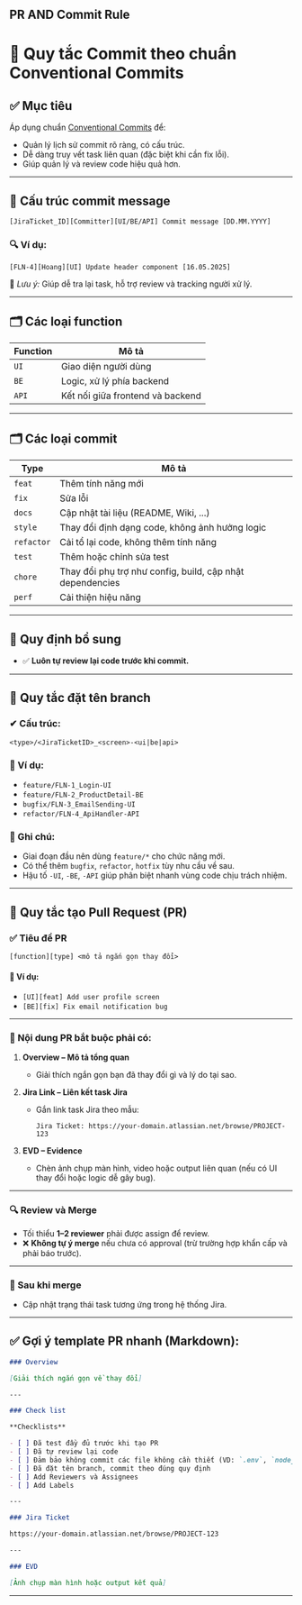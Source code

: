 ## PR AND Commit Rule

# 📘 Quy tắc Commit theo chuẩn Conventional Commits

## ✅ Mục tiêu

Áp dụng chuẩn [Conventional Commits](https://www.conventionalcommits.org/) để:

- Quản lý lịch sử commit rõ ràng, có cấu trúc.
- Dễ dàng truy vết task liên quan (đặc biệt khi cần fix lỗi).
- Giúp quản lý và review code hiệu quả hơn.

---

## 🎯 Cấu trúc commit message

```
[JiraTicket_ID][Committer][UI/BE/API] Commit message [DD.MM.YYYY]
```

### 🔍 Ví dụ:

```
[FLN-4][Hoang][UI] Update header component [16.05.2025]
```

📌 _Lưu ý:_ Giúp dễ tra lại task, hỗ trợ review và tracking người xử lý.

---

## 🗂 Các loại function

| Function | Mô tả                            |
| -------- | -------------------------------- |
| `UI`     | Giao diện người dùng             |
| `BE`     | Logic, xử lý phía backend        |
| `API`    | Kết nối giữa frontend và backend |

---

## 🗂 Các loại commit

| Type       | Mô tả                                                     |
| ---------- | --------------------------------------------------------- |
| `feat`     | Thêm tính năng mới                                        |
| `fix`      | Sửa lỗi                                                   |
| `docs`     | Cập nhật tài liệu (README, Wiki, ...)                     |
| `style`    | Thay đổi định dạng code, không ảnh hưởng logic            |
| `refactor` | Cải tổ lại code, không thêm tính năng                     |
| `test`     | Thêm hoặc chỉnh sửa test                                  |
| `chore`    | Thay đổi phụ trợ như config, build, cập nhật dependencies |
| `perf`     | Cải thiện hiệu năng                                       |

---

## 🧩 Quy định bổ sung

- ✅ **Luôn tự review lại code trước khi commit.**

---

## 🌿 Quy tắc đặt tên branch

### ✔ Cấu trúc:

```
<type>/<JiraTicketID>_<screen>-<ui|be|api>
```

### 📌 Ví dụ:

- `feature/FLN-1_Login-UI`
- `feature/FLN-2_ProductDetail-BE`
- `bugfix/FLN-3_EmailSending-UI`
- `refactor/FLN-4_ApiHandler-API`

### 📎 Ghi chú:

- Giai đoạn đầu nên dùng `feature/*` cho chức năng mới.
- Có thể thêm `bugfix`, `refactor`, `hotfix` tùy nhu cầu về sau.
- Hậu tố `-UI`, `-BE`, `-API` giúp phân biệt nhanh vùng code chịu trách nhiệm.

---

## 🔀 Quy tắc tạo Pull Request (PR)

### ✅ Tiêu đề PR

```
[function][type] <mô tả ngắn gọn thay đổi>
```

#### 📌 Ví dụ:

- `[UI][feat] Add user profile screen`
- `[BE][fix] Fix email notification bug`

---

### 📄 Nội dung PR bắt buộc phải có:

1. **Overview – Mô tả tổng quan**

   - Giải thích ngắn gọn bạn đã thay đổi gì và lý do tại sao.

2. **Jira Link – Liên kết task Jira**

   - Gắn link task Jira theo mẫu:

     ```
     Jira Ticket: https://your-domain.atlassian.net/browse/PROJECT-123
     ```

3. **EVD – Evidence**

   - Chèn ảnh chụp màn hình, video hoặc output liên quan (nếu có UI thay đổi hoặc logic dễ gây bug).

---

### 🔍 Review và Merge

- Tối thiểu **1–2 reviewer** phải được assign để review.
- ❌ **Không tự ý merge** nếu chưa có approval (trừ trường hợp khẩn cấp và phải báo trước).

---

### 🧹 Sau khi merge

- Cập nhật trạng thái task tương ứng trong hệ thống Jira.

---

## ✅ Gợi ý template PR nhanh (Markdown):

```markdown
### Overview

[Giải thích ngắn gọn về thay đổi]

---

### Check list

**Checklists**

- [ ] Đã test đầy đủ trước khi tạo PR
- [ ] Đã tự review lại code
- [ ] Đảm bảo không commit các file không cần thiết (VD: `.env`, `node_modules`, build folder, v.v.)
- [ ] Đã đặt tên branch, commit theo đúng quy định
- [ ] Add Reviewers và Assignees
- [ ] Add Labels

---

### Jira Ticket

https://your-domain.atlassian.net/browse/PROJECT-123

---

### EVD

[Ảnh chụp màn hình hoặc output kết quả]
```

---
